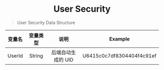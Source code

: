 <div align = "center">

# User Security

</div>

> User Security Data Structure

|变量名|变量类型|说明|Example|
|:---:|:---:|:---:|:---:|
|UserId|String|后端自动生成的 UID|U6415c0c7df8304404f4c91ef|